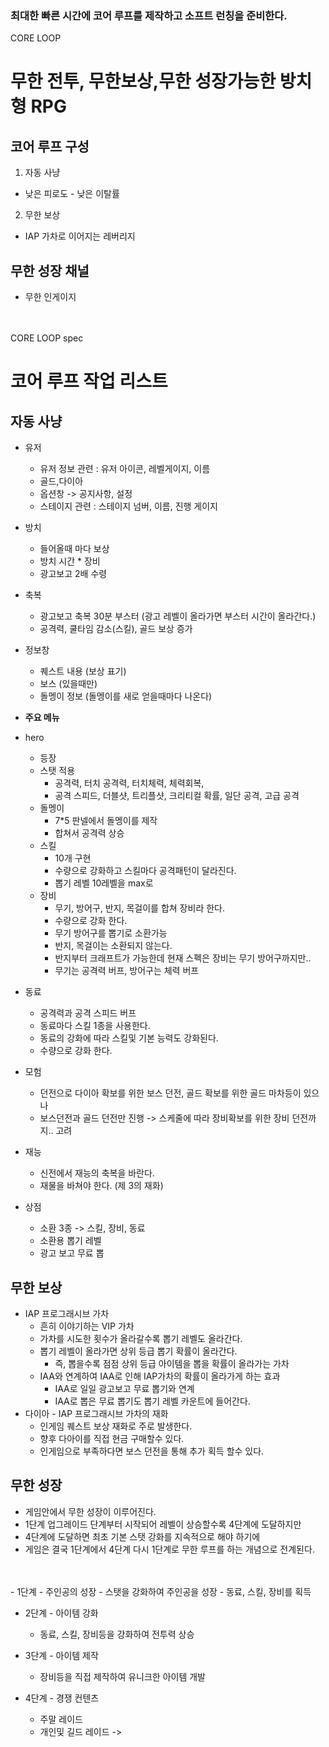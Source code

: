### 최대한 빠른 시간에 코어 루프를 제작하고 소프트 런칭을 준비한다.

CORE LOOP
# 무한 전투, 무한보상,무한 성장가능한 방치형 RPG 
## 코어 루프 구성
1. 자동 사냥
- 낮은 피로도 - 낮은 이탈률

2. 무한 보상
- IAP 가차로 이어지는 레버리지

## 무한 성장 채널
- 무한 인게이지


<br><br>
CORE LOOP spec
# 코어 루프 작업 리스트
## 자동 사냥
- 유저
    - 유저 정보 관련 : 유저 아이콘, 레벨게이지, 이름
    - 골드,다이아
    - 옵션창 -> 공지사항, 설정
    - 스테이지 관련 : 스테이지 넘버, 이름, 진행 게이지
- 방치 
    - 들어올때 마다 보상
    - 방치 시간 * 장비
    - 광고보고 2배 수령 
- 축복
    - 광고보고 축복 30분 부스터 (광고 레벨이 올라가면 부스터 시간이 올라간다.)
    - 공격력, 쿨타임 감소(스킬), 골드 보상 증가
- 정보창
    - 퀘스트 내용 (보상 표기)
    - 보스 (있을때만)
    - 돌멩이 정보 (돌멩이를 새로 얻을때마다 나온다)  
- <b>주요 메뉴</b>
-  hero
    - 등장
    - 스탯 적용
      - 공격력, 터치 공격력, 터치체력, 체력회복,
      - 공격 스피드, 더블샷, 트리플샷, 크리티컬 확률, 일단 공격, 고급 공격
    - 돌멩이
      - 7*5 판넬에서 돌멩이를 제작
      - 합쳐서 공격력 상승 
    - 스킬
      - 10개 구현
      - 수량으로 강화하고 스킬마다 공격패턴이 달라진다.
      - 뽑기 레벨 10레벨을 max로
    - 장비
      - 무기, 방어구, 반지, 목걸이를 합쳐 장비라 한다.
      - 수량으로 강화 한다.
      - 무기 방어구를 뽑기로 소환가능
      - 반지, 목걸이는 소환되지 않는다.
      - 반지부터 크래프트가 가능한데 현재 스펙은 장비는 무기 방어구까지만..
      - 무기는 공격력 버프, 방어구는 체력 버프  
- 동료
    - 공격력과 공격 스피드 버프
    - 동료마다 스킬 1종을 사용한다.
    - 동료의 강화에 따라 스킬및 기본 능력도 강화된다.
    - 수량으로 강화 한다.

- 모험
    - 던전으로 다이아 확보를 위한 보스 던전, 골드 확보를 위한 골드 마차등이 있으나
    - 보스던전과 골드 던전만 진행 -> 스케줄에 따라 장비확보를 위한 장비 던전까지.. 고려
- 재능
    - 신전에서 재능의 축복을 바란다.
    - 재물을 바쳐야 한다. (제 3의 재화)
- 상점
    - 소환 3종 -> 스킬, 장비, 동료
    - 소환용 뽑기 레벨
    - 광고 보고 무료 뽑  

## 무한 보상
- IAP 프로그래시브 가차
    - 흔히 이야기하는 VIP 가차
    - 가차를 시도한 횟수가 올라갈수록 뽑기 레벨도 올라간다.
    - 뽑기 레벨이 올라가면 상위 등급 뽑기 확률이 올라간다.
        - 즉, 뽑을수록 점점 상위 등급 아이템을 뽑을 확률이 올라가는 가차  
    - IAA와 연계하여 IAA로 인해 IAP가차의 확률이 올라가게 하는 효과
        - IAA로 일일 광고보고 무료 뽑기와 연계
        - IAA로 뽑은 무료 뽑기도 뽑기 레벨 카운트에 들어간다. 
- 다이아 - IAP 프로그래시브 가차의 재화
    - 인게임 퀘스트 보상 재화로 주로 발생한다.
    - 향후 다아이를 직접 현금 구매할수 있다.
    - 인게임으로 부족하다면 보스 던전을 통해 추가 획득 할수 있다.


## 무한 성장
- 게임안에서 무한 성장이 이루어진다.
- 1단계 업그레이드 단계부터 시작되어 레벨이 상승할수록 4단계에 도달하지만
- 4단계에 도달하면 최초 기본 스탯 강화를 지속적으로 해야 하기에
- 게임은 결국 1단계에서 4단계 다시 1단계로 무한 루프를 하는 개념으로 전계된다.
<br>
<br>
- 1단계 - 주인공의 성장
    - 스탯을 강화하여 주인공을 성장
    - 동료, 스킬, 장비를 획득      

- 2단계 - 아이템 강화
    - 동료, 스킬, 장비등을 강화하여 전투력 상승

- 3단계 - 아이템 제작
    - 장비등을 직접 제작하여 유니크한 아이템 개발   

- 4단계 - 경쟁 컨텐츠
    - 주말 레이드
    - 개인및 길드 레이드 -> 





